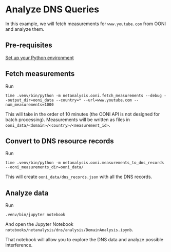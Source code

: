 # Analyze DNS Queries

In this example, we will fetch measurements for `www.youtube.com` from OONI and analyze them.

## Pre-requisites

[Set up your Python environment](../../python_env.md)

## Fetch measurements

Run

```
time .venv/bin/python -m netanalysis.ooni.fetch_measurements --debug --output_dir=ooni_data --country=* --url=www.youtube.com --num_measurements=1000
```

This will take in the order of 10 minutes (the OONI API is not designed for batch processing). Measurements will be written as files in  `ooni_data/<domain>/<country>/<measurement_id>`.

## Convert to DNS resource records

Run
```
time .venv/bin/python -m netanalysis.ooni.measurements_to_dns_records --ooni_measurements_dir=ooni_data/
```

This will create `ooni_data/dns_records.json` with all the DNS records.

## Analyze data

Run

```
.venv/bin/jupyter notebook
```

And open the Jupyter Notebook `notebooks/netanalysis/dns/analysis/DomainAnalysis.ipynb`.

That notebook will allow you to explore the DNS data and analyze possible interference.

